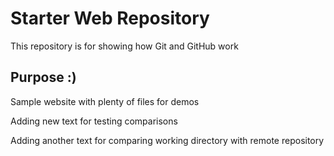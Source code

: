 # Starter Web Repository

This repository is for showing how Git and GitHub work

## Purpose :)

Sample website with plenty of files for demos

Adding new text for testing comparisons

Adding another text for comparing working directory with remote repository